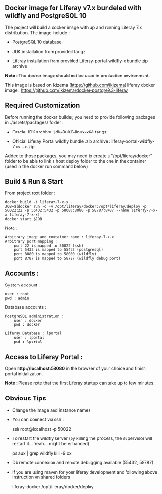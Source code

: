## Docker image for Liferay v7.x bundeled with wildfly and PostgreSQL 10

The project will build a docker image with up and running Liferay 7.x distribution. The image include :

* PostgreSQL 10 database

* JDK installation from provided tar.gz  

* Liferay installation from provided Liferay-portal-wildfly-x bundle zip archive

**Note :** The docker image should not be used in production environment.

This image is based on Ikizema (https://github.com/ikizema) liferay docker image : https://github.com/ikizema/docker-postgre9.3-liferay

## Required Customization

Before running the docker builder, you need to provide following packages in ./assets/packages/ folder :

* Oracle JDK archive : jdk-8uXX-linux-x64.tar.gz

* Official Liferay Portal wildfly bundle .zip archive : liferay-portal-wildfly-7.x<...>.zip

Added to those packages, you may need to create a "/opt/liferay/docker" folder to be able to link a host deploy folder to the one in the container (used in the docker run command below)

## Build & Run & Start

From project root folder :

    docker build -t liferay-7-x-x .
    JOB=$(docker run -d -v /opt/liferay/docker:/opt/liferay/deploy -p 50022:22 -p 55432:5432 -p 58080:8080 -p 58787:8787 --name liferay-7-x-x liferay-7-x-x)
    docker start $JOB

Note :

    Arbitrary image and container name : liferay-7-x-x
    Arbitrary port mapping :
        port 22 is mapped to 50022 (ssh)
        port 5432 is mapped to 55432 (postgresql)
        port 8080 is mapped to 58080 (wildfly)
        port 8787 is mapped to 58787 (wildfly debug port)

## Accounts :

System account :

    user : root
    pwd : admin

Database accounts :

    PostgreSQL administration :
        user : docker
        pwd : docker

    Liferay Database : lportal
        user : lportal
        pwd : lportal

## Access to Liferay Portal :

Open **http://localhost:58080** in the browser of your choice and finish portal initialization.

**Note :** Please note that the first Liferay startup can take up to few minutes.

## Obvious Tips

* Change the image and instance names

* You can connect via ssh :

    ssh root@localhost -p 50022

* To restart the wildfly server (by killing the process, the supervisor will restart it... Yeah... might be enhanced)

    ps aux | grep wildfly
    kill -9 xx

* Db remote connexion and remote debugging available (55432, 58787)

* if you are using maven for your liferay development and following above instruction on shared folders

    <profile>
        <id>liferay-docker</id>
        <properties>
            <liferay.auto.deploy.dir>/opt/liferay/docker/deploy</liferay.auto.deploy.dir>
        </properties>
    </profile>
